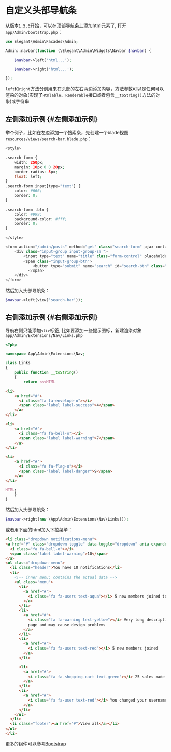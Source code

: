 # 自定义头部导航条

从版本`1.5.6`开始，可以在顶部导航条上添加html元素了, 打开`app/Admin/bootstrap.php`：

```php
use Elegant\Admin\Facades\Admin;

Admin::navbar(function (\Elegant\Admin\Widgets\Navbar $navbar) {

    $navbar->left('html...');

    $navbar->right('html...');

});
```

`left`和`right`方法分别用来在头部的左右两边添加内容，方法参数可以是任何可以渲染的对象(实现了`Htmlable`、`Renderable`接口或者包含`__toString()`方法的对象)或字符串

## 左侧添加示例 {#左侧添加示例}

举个例子，比如在左边添加一个搜索条，先创建一个blade视图`resources/views/search-bar.blade.php`：

```php
<style>

.search-form {
    width: 250px;
    margin: 10px 0 0 20px;
    border-radius: 3px;
    float: left;
}
.search-form input[type="text"] {
    color: #666;
    border: 0;
}

.search-form .btn {
    color: #999;
    background-color: #fff;
    border: 0;
}

</style>

<form action="/admin/posts" method="get" class="search-form" pjax-container>
    <div class="input-group input-group-sm ">
        <input type="text" name="title" class="form-control" placeholder="Search...">
        <span class="input-group-btn">
            <button type="submit" name="search" id="search-btn" class="btn btn-flat"><i class="fa fa-search"></i></button>
          </span>
    </div>
</form>
```

然后加入头部导航条：

```php
$navbar->left(view('search-bar'));
```

## 右侧添加示例 {#右侧添加示例}

导航右侧只能添加`<li>`标签, 比如要添加一些提示图标，新建渲染对象`app/Admin/Extensions/Nav/Links.php`

```php
<?php

namespace App\Admin\Extensions\Nav;

class Links
{
    public function __toString()
    {
        return <<<HTML

<li>
    <a href="#">
      <i class="fa fa-envelope-o"></i>
      <span class="label label-success">4</span>
    </a>
</li>

<li>
    <a href="#">
      <i class="fa fa-bell-o"></i>
      <span class="label label-warning">7</span>
    </a>
</li>

<li>
    <a href="#">
      <i class="fa fa-flag-o"></i>
      <span class="label label-danger">9</span>
    </a>
</li>

HTML;
    }
}
```

然后加入头部导航条：

```php
$navbar->right(new \App\Admin\Extensions\Nav\Links());
```

或者用下面的html加入下拉菜单：

```html
<li class="dropdown notifications-menu">
<a href="#" class="dropdown-toggle" data-toggle="dropdown" aria-expanded="false">
  <i class="fa fa-bell-o"></i>
  <span class="label label-warning">10</span>
</a>
<ul class="dropdown-menu">
  <li class="header">You have 10 notifications</li>
  <li>
    <!-- inner menu: contains the actual data -->
    <ul class="menu">
      <li>
        <a href="#">
          <i class="fa fa-users text-aqua"></i> 5 new members joined today
        </a>
      </li>
      <li>
        <a href="#">
          <i class="fa fa-warning text-yellow"></i> Very long description here that may not fit into the
          page and may cause design problems
        </a>
      </li>
      <li>
        <a href="#">
          <i class="fa fa-users text-red"></i> 5 new members joined
        </a>
      </li>

      <li>
        <a href="#">
          <i class="fa fa-shopping-cart text-green"></i> 25 sales made
        </a>
      </li>
      <li>
        <a href="#">
          <i class="fa fa-user text-red"></i> You changed your username
        </a>
      </li>
    </ul>
  </li>
  <li class="footer"><a href="#">View all</a></li>
</ul>
</li>
```

更多的组件可以参考[Bootstrap](https://getbootstrap.com/)